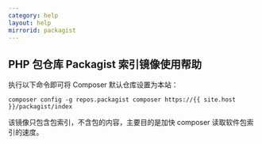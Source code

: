 ```yaml
---
category: help
layout: help
mirrorid: packagist
---
```


## PHP 包仓库 Packagist 索引镜像使用帮助

执行以下命令即可将 Composer 默认仓库设置为本站：

```
composer config -g repos.packagist composer https://{{ site.host }}/packagist/index
```

该镜像只包含包索引，不含包的内容，主要目的是加快 composer 读取软件包索引的速度。
